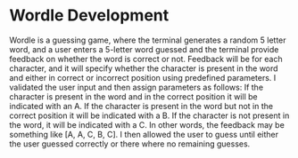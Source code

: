# Wordle Development
Wordle is a guessing game, where the terminal generates a random 5 letter word, and a user enters a 5-letter word guessed and the terminal provide feedback on whether the word is correct or not. Feedback will be for each character, and it will specify whether the character is present in the word and either in correct or incorrect position using predefined parameters.
I validated the user input and then assign parameters as follows:
If the character is present in the word and in the correct position it will be indicated with an A.
If the character is present in the word but not in the correct position it will be indicated with a B.
If the character is not present in the word, it will be indicated with a C. 
In other words, the feedback may be something like [A, A, C, B, C].
I then allowed the user to guess until either the user guessed correctly or there where no remaining guesses. 
